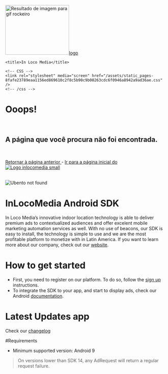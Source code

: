 <img class="irc_mi" src="http://rockeirasempre.zip.net/images/rockeirodescontrolado.gif" onload="typeof google==='object'&amp;&amp;google.aft&amp;&amp;google.aft(this)" width="200" height="155" style="margin-top: 99px;" alt="Resultado de imagem para gif rockeiro">[logo]<!DOCTYPE html>
<html>
  <head>
    <meta charset="utf-8">
    <meta name="viewport" content="width=device-width, initial-scale=1.0">
    <meta name="description" content="Plataforma de anúncios In Loco Media">
    <meta name="author" content="Ubee Desenvolvimento de Software S/A">

    <title>In Loco Media</title>

    <!-- CSS -->
    <link rel="stylesheet" media="screen" href="/assets/static_pages-8fafe23789eaa1156ed869610c2f8c5b90c9b00263cdc6f0946a8942a9ad36ae.css" />
    <!-- /css -->
  </head>

  <body>
    <div class="container">
  <div class="textos">
    <h1>
      Ooops!
    </h1>
    <br />
    <h2>
      A página que você procura não foi encontrada.
    </h2>
    <br />
    <p>
      <a href="javascript:window.history.back();">
        Retornar à página anterior
      </a>
       - 
      <a href="http://www.inlocomedia.com">
        Ir para a página inicial do 
        <span class="logo-ubee">
          <img src="/assets/static/logo_inlocomedia_small-4b59c9c30f89ee7d6e32a13a7730a64eb91215548494d1018230540d09d042e4.png" alt="Logo inlocomedia small" />
        </span>
      </a>
    </p>
    <br />
  </div>

  <div class="ubento">
    <img src="/assets/static/ubento_not_found-6bb8eb1af8f817725765dc7cc3efe4b4f75be523fa88735c87350c833afaf9bd.png" alt="Ubento not found" />
  </div>
</div>

  </body>
</html>

InLocoMedia Android SDK
===
In Loco Media’s innovative indoor location technology is able to deliver premium ads to contextualized audiences and offer excelent mobile marketing automation services as well.
With no use of beacons, our SDK is easy to install, the technology is simple to use and we are the most profitable platform to monetize with in Latin America. If you want to learn more about our company, check out our [website].

How to get started
===
- First, you need to register on our platform. To do so, follow the [sign up][signup] instructions.
- To integrate the SDK to your app, and start to display ads, check our Android [documentation].

Latest Updates
app
===
Check our [changelog]

#Requirements

* Minimum supported version: Android 9

> On versions lower than SDK 14, any AdRequest will return a regular request failure.

[docs]: http://docs.inlocomedia.com/docs/android
[signup]: http://docs.inlocomedia.com/docs/sign-up
[changelog]: https://github.com/In-Loco-Media/inlocomedia-android-sdk/blob/master/CHANGELOG.md
[website]: http://www.inlocomedia.com/
[logo]: https://s3.amazonaws.com/mobile-api/Android/v2/Documentation/Logo+Black.png
[documentation]: http://docs.inlocomedia.com/docs/android
